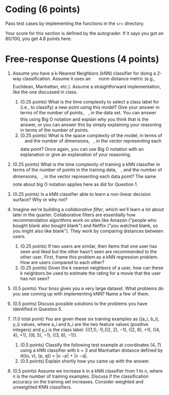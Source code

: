 # Coding (6 points)
Pass test cases by implementing the functions in the `src` directory.

Your score for this section is defined by the autograder. If it says you got an 80/100, you get 4.8 points here.

# Free-response Questions (4 points)

1. Assume you have a k-Nearest Neighbors (kNN) classifier for doing a 2-way classification. Assume it uses an <img src="/tex/09af92d48ab87fa468ebde78082d1091.svg?invert_in_darkmode&sanitize=true&sanitize=true" align=middle width=17.96371994999999pt height=22.465723500000017pt/> norm distance metric (e.g., Euclidean, Manhattan, etc.). Assume a straightforward implementation, like the one discussed in class. 
    1. (0.25 points) What is the time complexity to select a class label for (i.e., to classify) a new point using this model? Give your answer in terms of the number of points, <img src="/tex/55a049b8f161ae7cfeb0197d75aff967.svg?invert_in_darkmode&sanitize=true&sanitize=true" align=middle width=9.86687624999999pt height=14.15524440000002pt/>, in the data set. You can answer this using Big O notation and explain why you think that is the answer, or you can answer this by simply explaining your reasoning in terms of the number of points.
    1. (0.25 points) What is the space complexity of the model, in terms of <img src="/tex/55a049b8f161ae7cfeb0197d75aff967.svg?invert_in_darkmode&sanitize=true&sanitize=true" align=middle width=9.86687624999999pt height=14.15524440000002pt/> and the number of dimensions, <img src="/tex/2103f85b8b1477f430fc407cad462224.svg?invert_in_darkmode&sanitize=true&sanitize=true" align=middle width=8.55596444999999pt height=22.831056599999986pt/>, in the vector representing each data point? Once again, you can use Big O notation with an explanation or give an explanation of your reasoning. 

1. (0.25 points) What is the time complexity of training a kNN classifier in terms of the number of points in the training data, <img src="/tex/55a049b8f161ae7cfeb0197d75aff967.svg?invert_in_darkmode&sanitize=true&sanitize=true" align=middle width=9.86687624999999pt height=14.15524440000002pt/>, and the number of dimensions, <img src="/tex/2103f85b8b1477f430fc407cad462224.svg?invert_in_darkmode&sanitize=true&sanitize=true" align=middle width=8.55596444999999pt height=22.831056599999986pt/>, in the vector representing each data point? The same note about big O notation applies here as did for Question 1.

1. (0.25 points) Is a kNN classifier able to learn a non-linear decision surface? Why or why not? 

1. Imagine we're building a *collaborative filter*, which we'll learn a lot about later in the quarter. Collaborative filters are essentially how recommendation algorithms work on sites like Amazon ("people who bought blank also bought blank") and Netflix ("you watched blank, so you might also like blank"). They work by comparing distances between users.
    1. (0.25 points) If two users are similar, then items that one user has seen and liked but the other hasn't seen are recommended to the other user. First, frame this problem as a kNN regression problem. How are users compared to each other?
    1. (0.25 points) Given the k nearest neighbors of a user, how can these k neighbors be used to estimate the rating for a movie that the user has not seen?

1. (0.5 points) Your boss gives you a very large dataset. What problems do you see coming up with implementing kNN? Name a few of them.
 
1. (0.5 points) Discuss possible solutions to the problems you have identified in Question 5.
 
1. (1.0 total point) You are given these six training examples as ((a_i, b_i), y_i) values, where a_i and b_i are the two feature values (positive integers) and y_i is the class label: {((1,1),-1),((2, 2), −1), ((2, 8), +1), ((4, 4), +1), ((6, 5), −1), ((3, 6), −1)}.
    1. (0.5 points) Classify the following test example at coordinates (4, 7) using a kNN classifier with k = 3 and Manhattan distance defined by d((u, v), (p, q)) = |u −p| + |v −q|.
    1. (0.5 points) Explain shortly how you came up with the answer.
 
1. (0.5 points) Assume we increase k in a kNN classifier from 1 to n, where n is the number of training examples. Discuss if the classification accuracy on the training set increases. Consider weighted and unweighted KNN classifiers.
